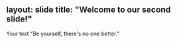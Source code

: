 layout: slide
title: "Welcome to our second slide!"
---
Your text
“Be yourself, there's no one better.”
